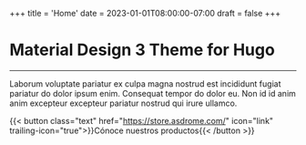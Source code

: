 +++
title = 'Home'
date = 2023-01-01T08:00:00-07:00
draft = false
+++

# Material Design 3 Theme for Hugo
---

Laborum voluptate pariatur ex culpa magna nostrud est incididunt fugiat
pariatur do dolor ipsum enim. Consequat tempor do dolor eu. Non id id anim anim
excepteur excepteur pariatur nostrud qui irure ullamco.

{{< button class="text" href="https://store.asdrome.com/" icon="link" trailing-icon="true">}}Cónoce nuestros productos{{< /button >}}
